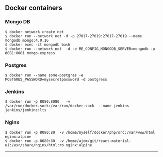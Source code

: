 ## Docker containers

### Mongo DB
```
$ docker network create net
$ docker run --network net -d -p 27017-27019:27017-27019 --name mongodb mongo:4.0.16
$ docker exec -it mongodb bash
$ docker run --network net  -d -e ME_CONFIG_MONGODB_SERVER=mongodb -p 8081:8081 mongo-express
```


### Postgres 
```
$ docker run --name some-postgres -e POSTGRES_PASSWORD=mysecretpassword -d postgress
```

### Jenkins
```
$ docker run -p 8080:8080   -v /var/run/docker.sock:/var/run/docker.sock  --name jenkins jenkins/jenkins:lts
```


### Nginx
```
$ docker run -p 8080:80  -v /home/myself/docker/php/src:/var/www/html nginx:alpine
$ docker run -p 8080:80  -v /home/ajcm/git/react-material-ui:/usr/share/nginx/html:ro nginx:alpine
```

---